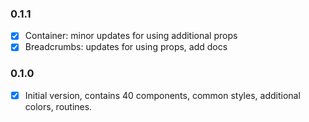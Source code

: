 ### 0.1.1
+ [x] Container: minor updates for using additional props
+ [x] Breadcrumbs: updates for using props, add docs

### 0.1.0
+ [x] Initial version, contains 40 components, common styles, additional colors, routines.
